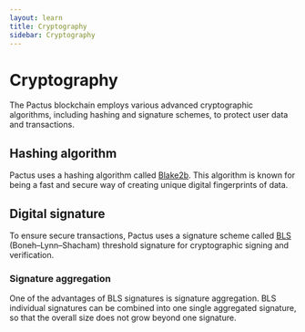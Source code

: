```yaml
---
layout: learn
title: Cryptography
sidebar: Cryptography
---
```


# Cryptography

The Pactus blockchain employs various advanced cryptographic algorithms, including hashing and signature schemes,
to protect user data and transactions.

## Hashing algorithm

Pactus uses a hashing algorithm called [Blake2b](https://www.blake2.net/).
This algorithm is known for being a fast and secure way of creating unique digital fingerprints of data.

## Digital signature

To ensure secure transactions, Pactus uses a signature scheme called
[BLS](https://datatracker.ietf.org/doc/draft-irtf-cfrg-bls-signature/) (Boneh–Lynn–Shacham)
threshold signature for cryptographic signing and verification.

### Signature aggregation

One of the advantages of BLS signatures is signature aggregation. BLS individual signatures can be
combined into one single aggregated signature, so that the overall size does not grow beyond one
signature.
